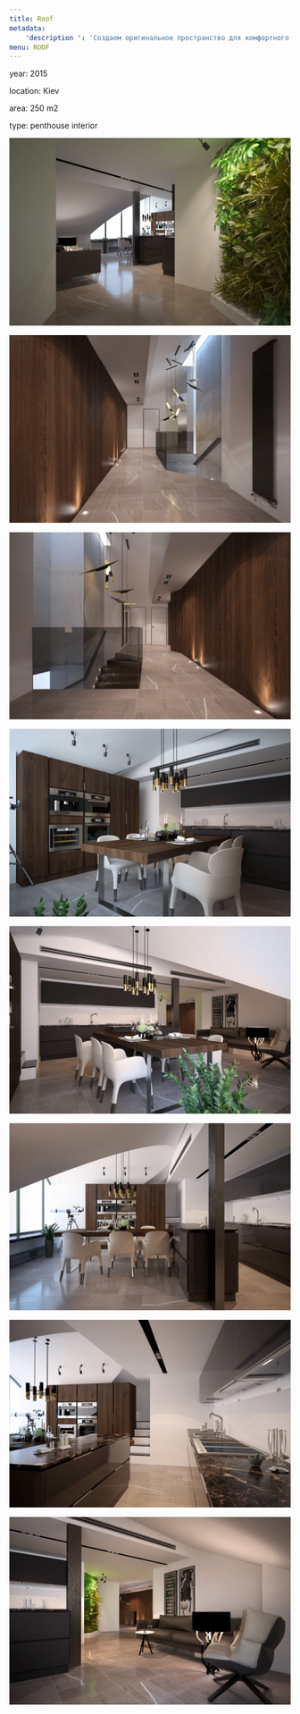 ```yaml
---
title: Roof
metadata:
    'description ': 'Создаем оригинальное пространство для комфортного жилья. Индивидуальный подход к каждому клиенту.'
menu: ROOF
---
```


<div class="project-description">
<p>year: 2015</p>
<p>location: Kiev</p>
<p>area: 250 m2</p>
<p>type: penthouse interior</p>
</div>

<div class="clearfix"></div>
<div id="project-images" class="owl-carousel owl-theme" markdown="1">

![](Roof_1.jpg)
    
![](Roof_2.jpg)
    
![](Roof_3.jpg)
    
![](Roof_4.jpg)
    
![](Roof_5.jpg)
    
![](Roof_6.jpg)
    
![](Roof_7.jpg)
    
![](Roof_8.jpg)

</div>